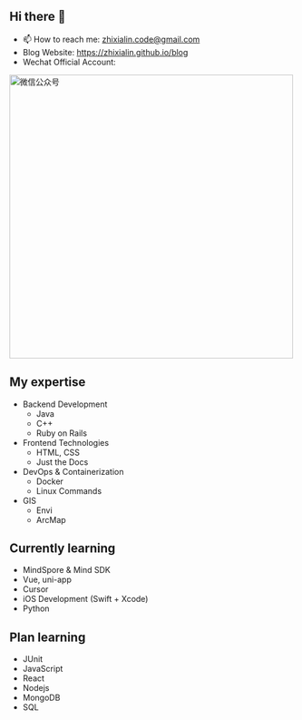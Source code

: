 ## Hi there 👋

- 📫 How to reach me: zhixialin.code@gmail.com
- Blog Website: https://zhixialin.github.io/blog
- Wechat Official Account: 
<img src="https://github.com/user-attachments/assets/f8eda88d-0fe6-4057-90de-9cd2d0585270" alt="微信公众号" width="500" />

## My expertise

- Backend Development
  - Java
  - C++
  - Ruby on Rails
- Frontend Technologies
  - HTML, CSS
  - Just the Docs
- DevOps & Containerization
  - Docker
  - Linux Commands
- GIS
  - Envi
  - ArcMap

## Currently learning

- MindSpore & Mind SDK
- Vue, uni-app
- Cursor
- iOS Development (Swift + Xcode)
- Python

## Plan learning
- JUnit
- JavaScript
- React
- Nodejs
- MongoDB
- SQL


<!--
**ZhixiaLin/ZhixiaLin** is a ✨ _special_ ✨ repository because its `README.md` (this file) appears on your GitHub profile.

Here are some ideas to get you started:

- 🔭 I’m currently working on ...
- 👯 I’m looking to collaborate on ...
- 🤔 I’m looking for help with ...
- 💬 Ask me about ...
- 😄 Pronouns: ...
- ⚡ Fun fact: ...
-->
